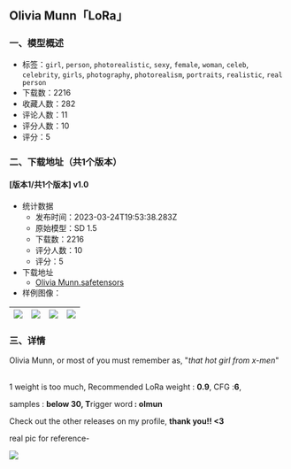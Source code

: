 ## Olivia Munn「LoRa」
### 一、模型概述

- 标签：`girl`, `person`, `photorealistic`, `sexy`, `female`, `woman`, `celeb`, `celebrity`, `girls`, `photography`, `photorealism`, `portraits`, `realistic`, `real person`
- 下载数：2216
- 收藏人数：282
- 评论人数：11
- 评分人数：10
- 评分：5

### 二、下载地址（共1个版本）

#### [版本1/共1个版本] v1.0

- 统计数据
  - 发布时间：2023-03-24T19:53:38.283Z
  - 原始模型：SD 1.5
  - 下载数：2216
  - 评分人数：10
  - 评分：5
- 下载地址
  - [Olivia Munn.safetensors](https://civitai.com/api/download/models/8985)
- 样例图像：

| <img src="https://image.civitai.com/xG1nkqKTMzGDvpLrqFT7WA/1e8bce76-0f85-4c6b-0472-755200922900/width=450/321814.jpeg" /> | <img src="https://image.civitai.com/xG1nkqKTMzGDvpLrqFT7WA/846526ab-20d9-4b7a-b62b-b751d8af0d00/width=450/85967.jpeg" /> | <img src="https://image.civitai.com/xG1nkqKTMzGDvpLrqFT7WA/142b3aa9-b565-4b4a-a2d2-c72318181100/width=450/85977.jpeg" /> | <img src="https://image.civitai.com/xG1nkqKTMzGDvpLrqFT7WA/de00ec74-a327-409d-b246-aa527af48e00/width=450/85968.jpeg" /> |
| ---- | ---- | ---- | ---- |


### 三、详情
<p>Olivia Munn, or most of you must remember as, "<em>that hot girl from x-men</em>"</p><p><br />1 weight is too much, Recommended LoRa weight : <strong>0.9</strong>, CFG :<strong>6</strong>,</p><p>samples : <strong>below 30, T</strong>rigger word<strong> : olmun</strong></p><p>Check out the other releases on my profile, <strong>thank you!! &lt;3</strong></p><p>real pic for reference-</p><img src="https://imagecache.civitai.com/xG1nkqKTMzGDvpLrqFT7WA/a940f13a-68e3-43ed-005c-c98a39546900/width=525" />